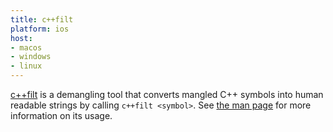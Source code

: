 ```yaml
---
title: c++filt
platform: ios
host:
- macos
- windows
- linux
---
```


[c++filt](https://www.gnu.org/software/binutils/ "GNU Binutils") is a demangling tool that converts mangled C++ symbols into human readable strings by calling `c++filt <symbol>`. See [the man page](https://ftp.gnu.org/old-gnu/Manuals/binutils-2.12/html_node/binutils_11.html "c++filt") for more information on its usage.
